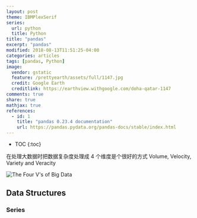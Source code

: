 ```yaml
---
layout: post
theme: IBMPlexSerif
series: 
  url: python
  title: Python
title: "pandas"
excerpt: "pandas"
modified: 2018-08-13T11:51:25-04:00
categories: articles
tags: [pandas, Python]
image:
  vendor: gstatic
  feature: /prettyearth/assets/full/1147.jpg
  credit: Google Earth
  creditlink: https://earthview.withgoogle.com/doha-qatar-1147
comments: true
share: true
mathjax: true
references:
  - id: 1
    title: "pandas 0.23.4 documentation"
    url: https://pandas.pydata.org/pandas-docs/stable/index.html
---
```


* TOC
{:toc}

在处理大数据时把数据复杂度处理成 4 个维度是个很好的方式 Volume, Velocity, Variety and Veracity

![The Four V's of Big Data](https://www.ibmbigdatahub.com/sites/default/files/styles/xlarge-scaled/public/infographic_image/4-Vs-of-big-data.jpg?itok=4syrvSLX)

## Data Structures

### Series

